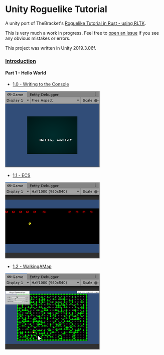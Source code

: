 # Unity Roguelike Tutorial

A unity port of TheBracket's [Roguelike Tutorial in Rust - using RLTK](https://github.com/thebracket/rustrogueliketutorial).

This is very much a work in progress. Feel free to [open an issue](https://github.com/sarkahn/rltk_unity_roguelike/issues)
if you see any obvious mistakes or errors. 

This project was written in Unity 2019.3.06f.

### [Introduction](Assets/Introduction.md)

#### Part 1 - Hello World  
  - [1.0 - Writing to the Console](Assets/Part1-HelloWorld/1.0-WritingToTheConsole/README.md)


![](Assets/Common/demoimages~/helloworldsmall.png)

  - [1.1 - ECS](Assets/Part1-HelloWorld/1.1-ECS/README.md)

![](Assets/Common/demoimages~/moveleftsmall.gif)

  - [1.2 - WalkingAMap](Assets/Part1-HelloWorld/1.2-WalkingAMap/README.md)

![](Assets/Common/demoimages~/mapgensmall.gif)
